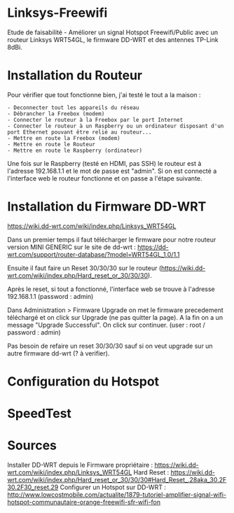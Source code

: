 # Linksys-Freewifi
Etude de faisabilité - Améliorer un signal Hotspot Freewifi/Public avec un routeur Linksys WRT54GL, le firmware DD-WRT et des antennes TP-Link 8dBi.

# Installation du Routeur

Pour vérifier que tout fonctionne bien, j'ai testé le tout a la maison :

    - Deconnecter tout les appareils du réseau
    - Débrancher la Freebox (modem)
    - Connecter le routeur à la Freebox par le port Internet
    - Connecter le routeur à un Raspberry ou un ordinateur disposant d'un port Ethernet pouvant être relié au routeur...
    - Mettre en route la Freebox (modem)
    - Mettre en route le Routeur
    - Mettre en route le Raspberry (ordinateur)
    
Une fois sur le Raspberry (testé en HDMI, pas SSH) le routeur est à l'adresse 192.168.1.1 et le mot de passe est "admin". Si on est connecté a l'interface web le routeur fonctionne et on passe a l'étape suivante.

# Installation du Firmware DD-WRT

https://wiki.dd-wrt.com/wiki/index.php/Linksys_WRT54GL

Dans un premier temps il faut télécharger le firmware pour notre routeur version MINI GENERIC sur le site de dd-wrt : https://dd-wrt.com/support/router-database/?model=WRT54GL_1.0/1.1

Ensuite il faut faire un Reset 30/30/30 sur le routeur (https://wiki.dd-wrt.com/wiki/index.php/Hard_reset_or_30/30/30).

Après le reset, si tout a fonctionné, l'interface web se trouve à l'adresse 192.168.1.1 (password : admin)

Dans Administration > Firmware Upgrade on met le firmware precedement téléchargé et on click sur Upgrade (ne pas quitter la page). A la fin on a un message "Upgrade Successful". On click sur continuer. (user : root / password : admin)

Pas besoin de refaire un reset 30/30/30 sauf si on veut upgrade sur un autre firmware dd-wrt (? à verifier).

# Configuration du Hotspot

# SpeedTest

# Sources

  Installer DD-WRT depuis le Firmware propriétaire : https://wiki.dd-wrt.com/wiki/index.php/Linksys_WRT54GL
  Hard Reset : https://wiki.dd-wrt.com/wiki/index.php/Hard_reset_or_30/30/30#Hard_Reset_.28aka_30.2F30.2F30_reset.29
  Configurer un Hotspot sur DD-WRT : http://www.lowcostmobile.com/actualite/1879-tutoriel-amplifier-signal-wifi-hotspot-communautaire-orange-freewifi-sfr-wifi-fon

